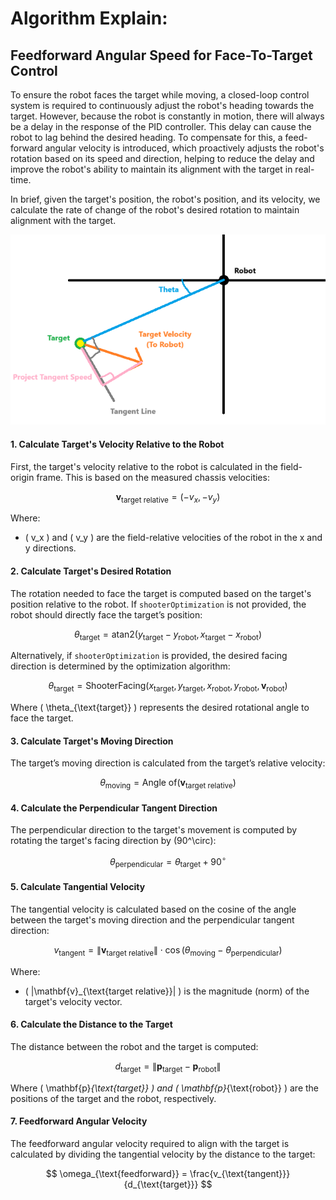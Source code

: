 # Algorithm Explain:
## Feedforward Angular Speed for Face-To-Target Control

To ensure the robot faces the target while moving, a closed-loop control system is required to continuously adjust the robot's heading towards the target. However, because the robot is constantly in motion, there will always be a delay in the response of the PID controller. This delay can cause the robot to lag behind the desired heading. To compensate for this, a feed-forward angular velocity is introduced, which proactively adjusts the robot's rotation based on its speed and direction, helping to reduce the delay and improve the robot's ability to maintain its alignment with the target in real-time.

In brief, given the target's position, the robot's position, and its velocity, we calculate the rate of change of the robot's desired rotation to maintain alignment with the target.

![alt text](<face to target.png>)

#### 1. **Calculate Target's Velocity Relative to the Robot**

First, the target's velocity relative to the robot is calculated in the field-origin frame. This is based on the measured chassis velocities:

$$
\mathbf{v}_{\text{target relative}} = (-v_{x}, -v_{y})
$$

Where:
- \( v_x \) and \( v_y \) are the field-relative velocities of the robot in the x and y directions.

#### 2. **Calculate Target's Desired Rotation**

The rotation needed to face the target is computed based on the target's position relative to the robot. If `shooterOptimization` is not provided, the robot should directly face the target’s position:

$$
\theta_{\text{target}} = \text{atan2}(y_{\text{target}} - y_{\text{robot}}, x_{\text{target}} - x_{\text{robot}})
$$

Alternatively, if `shooterOptimization` is provided, the desired facing direction is determined by the optimization algorithm:

$$
\theta_{\text{target}} = \text{ShooterFacing}(x_{\text{target}}, y_{\text{target}}, x_{\text{robot}}, y_{\text{robot}}, \mathbf{v}_{\text{robot}})
$$

Where \( \theta_{\text{target}} \) represents the desired rotational angle to face the target.


#### 3. **Calculate Target's Moving Direction**

The target’s moving direction is calculated from the target’s relative velocity:

$$
\theta_{\text{moving}} = \text{Angle of}(\mathbf{v}_{\text{target relative}})
$$

#### 4. **Calculate the Perpendicular Tangent Direction**

The perpendicular direction to the target's movement is computed by rotating the target's facing direction by \(90^\circ\):

$$
\theta_{\text{perpendicular}} = \theta_{\text{target}} + 90^\circ
$$

#### 5. **Calculate Tangential Velocity**

The tangential velocity is calculated based on the cosine of the angle between the target's moving direction and the perpendicular tangent direction:

$$
v_{\text{tangent}} = \|\mathbf{v}_{\text{target relative}}\| \cdot \cos(\theta_{\text{moving}} - \theta_{\text{perpendicular}})
$$

Where:
- \( \|\mathbf{v}_{\text{target relative}}\| \) is the magnitude (norm) of the target's velocity vector.

#### 6. **Calculate the Distance to the Target**

The distance between the robot and the target is computed:

$$
d_{\text{target}} = \|\mathbf{p}_{\text{target}} - \mathbf{p}_{\text{robot}}\|
$$

Where \( \mathbf{p}_{\text{target}} \) and \( \mathbf{p}_{\text{robot}} \) are the positions of the target and the robot, respectively.

#### 7. **Feedforward Angular Velocity**

The feedforward angular velocity required to align with the target is calculated by dividing the tangential velocity by the distance to the target:

$$
\omega_{\text{feedforward}} = \frac{v_{\text{tangent}}}{d_{\text{target}}}
$$
